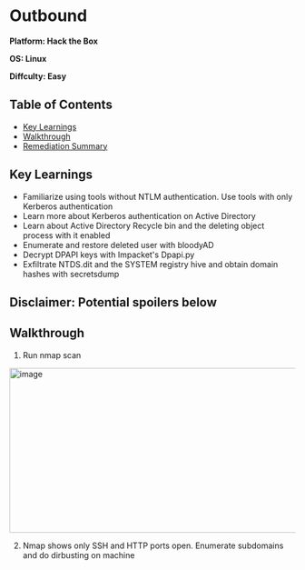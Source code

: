 # Outbound

**Platform: Hack the Box**

**OS: Linux**

**Diffculty: Easy**


## Table of Contents
- [Key Learnings](#key-learnings)
- [Walkthrough](#walkthrough)
- [Remediation Summary](#remediation-summary)


## Key Learnings
- Familiarize using tools without NTLM authentication. Use tools with only Kerberos authentication
- Learn more about Kerberos authentication on Active Directory
- Learn about Active Directory Recycle bin and the deleting object process with it enabled
- Enumerate and restore deleted user with bloodyAD
- Decrypt DPAPI keys with Impacket's Dpapi.py
- Exfiltrate NTDS.dit and the SYSTEM registry hive and obtain domain hashes with secretsdump


## **Disclaimer: Potential spoilers below**


## Walkthrough

1. Run nmap scan

<img width="711" height="290" alt="image" src="https://github.com/user-attachments/assets/5b58b511-79f5-47c5-a6c1-a3365116cf5f" />


2. Nmap shows only SSH and HTTP ports open. Enumerate subdomains and do dirbusting on machine

